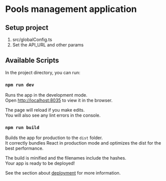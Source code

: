 # Pools management application

## Setup project
1. src/globalConfig.ts
2. Set the API_URL and other params

## Available Scripts

In the project directory, you can run:

### `npm run dev`

Runs the app in the development mode.\
Open [http://localhost:8035](http://localhost:8035) to view it in the browser.

The page will reload if you make edits.\
You will also see any lint errors in the console.

### `npm run build`

Builds the app for production to the `dist` folder.\
It correctly bundles React in production mode and optimizes the dist for the best performance.

The build is minified and the filenames include the hashes.\
Your app is ready to be deployed!

See the section about [deployment](https://facebook.github.io/create-react-app/docs/deployment) for more information.
